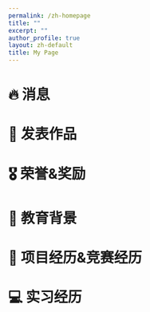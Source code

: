 ```yaml
---
permalink: /zh-homepage
title: ""
excerpt: ""
author_profile: true
layout: zh-default
title: My Page
---
```


<span class='anchor' id='about-me'></span>


# 🔥 消息
<span class='anchor' id='-news'></span>

# 📝 发表作品
<span class='anchor' id='-publications'></span> 


# 🎖 荣誉&奖励
<span class='anchor' id='-honors-and-awards'></span> 


# 📖 教育背景
<span class='anchor' id='-educations'></span> 


# 💬 项目经历&竞赛经历
<span class='anchor' id='-project-experience'></span> 


# 💻 实习经历
<span class='anchor' id='-internships'></span> 
